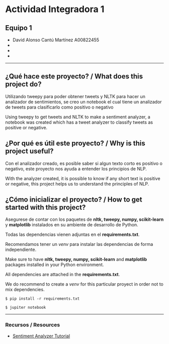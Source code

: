 # Actividad Integradora 1
## Equipo 1
- David Alonso Cantú Martínez   A00822455
- 
- 
- 



---

## ¿Qué hace este proyecto? / What does this project do?
Utilizando tweepy para poder obtener tweets y NLTK para hacer un analizador de sentimientos, se creo un notebook el cual tiene un analizador de tweets para clasificarlo como positivo o negativo

Using tweepy to get tweets and NLTK to make a sentiment analyzer, a notebook was created which has a tweet analyzer to classify tweets as positive or negative.


## ¿Por qué es útil este proyecto? / Why is this project useful?
Con el analizador creado, es posible saber si algun texto corto es positivo o negativo, este proyecto nos ayuda a entender los principios de NLP.

With the analyzer created, it is possible to know if any short text is positive or negative, this project helps us to understand the principles of NLP.

## ¿Cómo inicializar el proyecto? / How to get started with this project?
Asegurese de contar con los paquetes de **nltk, tweepy, numpy, scikit-learn** y **matplotlib** instalados en su ambiente de desarrollo de Python.

Todas las dependencias vienen adjuntas en el **requirements.txt**.

Recomendamos tener un *venv* para instalar las dependencias de forma independiente.

Make sure to have **nltk, tweepy, numpy, scikit-learn** and **matplotlib** packages installed in your Python environment.

All dependencies are attached in the **requirements.txt**.

We do recommend to create a *venv* for this particular proyect in order not to mix dependencies.

`$ pip install -r requirements.txt`

`$ jupiter notebook`

---

### Recursos / Resources
- [Sentiment Analyzer Tutorial](https://www.youtube.com/playlist?list=PLQVvvaa0QuDf2JswnfiGkliBInZnIC4HL)
